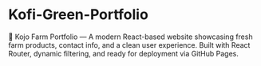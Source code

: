 # Kofi-Green-Portfolio
🌿 Kojo Farm Portfolio — A modern React-based website showcasing fresh farm products, contact info, and a clean user experience. Built with React Router, dynamic filtering, and ready for deployment via GitHub Pages.
